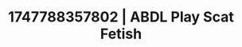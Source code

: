 ---
categories:
- Tan lines & lingerie
- Mindful JOI
- Sensual touch
- Erotic transformation
- Delicate restraint
image: /assets/images/1747788357802.jpg
layout: post
seo:
  description: Featured content with high-quality Scat Fetish, ABDL Play. HD images
    available.
  keywords: Scat Fetish, ABDL Play
  og_image: /assets/images/1747788357802.jpg
  schema_type: VisualArtwork
tags:
- ABDL Play
- Scat Fetish
- '#1747788357802'
title: 1747788357802 | ABDL Play Scat Fetish
---